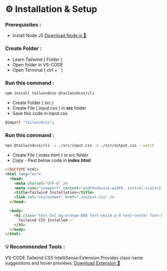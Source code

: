 # ⚙️ Installation & Setup

### Prerequisites :

- Install Node JS
  [Download Node.js 🔗](https://nodejs.org/en/download)

### Create Folder :

- Learn Tailwind ( Folder )
- Open folder in VS-CODE
- Open Terminal ( ctrl + ` )

### Run this command :

```bash
npm install tailwindcss @tailwindcss/cli
```

- Create Folder ( src )
- Create File ( input.css ) in **src** folder
- Save this code in input.css

```bash
@import "tailwindcss";
```

### Run this command :

```bash
npx @tailwindcss/cli -i ./src/input.css -o ./src/output.css --watch
```

- Create File ( index.html ) in src folder
- Copy - Pest below code in **index.html**

```html
<!DOCTYPE html>
<html lang="en">
  <head>
    <meta charset="UTF-8" />
    <meta name="viewport" content="width=device-width, initial-scale=1.0" />
    <title>Tailwind Installation</title>
    <link rel="stylesheet" href="./output.css" />
  </head>

  <body>
    <h1 class="text-5xl bg-orange-600 text-white p-8 text-center font-bold">
      Tailwind CSS Installed ✅
    </h1>
  </body>
</html>
```

### 💡 Recommended Tools :

VS-CODE Tailwind CSS IntelliSense Extension Provides class name suggestions and hover previews.
[Download Extension 🔗](https://marketplace.visualstudio.com/items?itemName=bradlc.vscode-tailwindcss)
